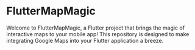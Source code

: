 # FlutterMapMagic
Welcome to FlutterMapMagic, a Flutter project that brings the magic of interactive maps to your mobile app! This repository is designed to make integrating Google Maps into your Flutter application a breeze.
